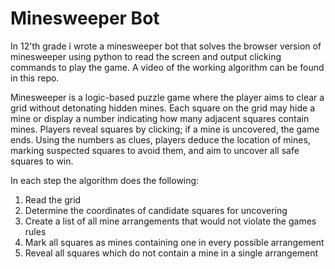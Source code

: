 # Minesweeper Bot  
In 12'th grade i wrote a minesweeper bot that solves the browser version of minesweeper using python to read the screen and output clicking commands to play the game. A video of the working algorithm can be found in this repo.  

Minesweeper is a logic-based puzzle game where the player aims to clear a grid without detonating hidden mines. Each square on the grid may hide a mine or display a number indicating how many adjacent squares contain mines. Players reveal squares by clicking; if a mine is uncovered, the game ends. Using the numbers as clues, players deduce the location of mines, marking suspected squares to avoid them, and aim to uncover all safe squares to win.  

In each step the algorithm does the following:  
1. Read the grid
2. Determine the coordinates of candidate squares for uncovering
3. Create a list of all mine arrangements that would not violate the games rules
4. Mark all squares as mines containing one in every possible arrangement
5. Reveal all squares which do not contain a mine in a single arrangement

